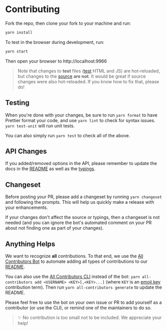 # Contributing

Fork the repo, then clone your fork to your machine and run:

```sh
yarn install
```

To test in the browser during development, run:

```sh
yarn start
```

Then open your browser to http://localhost:9966

> Note that changes to **test** files ([test](./test) HTML and JS) are hot-reloaded, but changes to the [source](src/index.js) **are not**. It would be great if source changes were also hot-reloaded. If you know how to fix that, please do!

## Testing

When you're done with your changes, be sure to run `yarn format` to have Prettier format your code, and use `yarn lint` to check for syntax issues. `yarn test-unit` will run unit tests.

You can also simply run `yarn test` to check all of the above.

## API Changes

If you added/removed options in the API, please remember to update the docs in the [README](README.md) as well as the [typings](index.d.ts).

## Changeset

Before posting your PR, please add a changeset by running `yarn changeset` and following the prompts. This will help us quickly make a release with your enhancements.

If your changes don't affect the source or typings, then a changeset is not needed (and you can ignore the bot's automated comment on your PR about not finding one as part of your changes).

## Anything Helps

We want to recognize **all** contributions. To that end, we use the [All Contributors Bot](https://allcontributors.org/docs/en/bot/usage) to automate adding all types of contributions to our [README](README.md).

You can also use the [All Contributors CLI](https://allcontributors.org/docs/en/cli/usage) instead of the bot: `yarn all-contributors add <USERNAME> <KEY>[,<KEY>...]` (where `KEY` is an [emoji key](https://allcontributors.org/docs/en/emoji-key) contribution term). Then run `yarn all-contributors generate` to update the README.

Please feel free to use the bot on your own issue or PR to add yourself as a contributor (or use the CLI), or remind one of the maintainers to do so.

> ✨ No contribution is too small not to be included. We appreciate your help!
